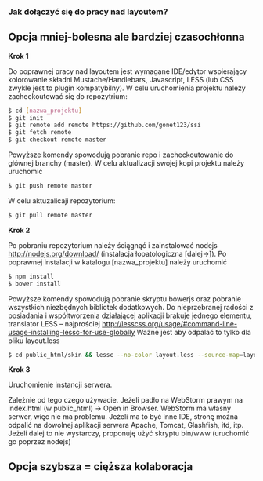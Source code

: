 ### Jak dołączyć się do pracy nad layoutem?
## Opcja mniej-bolesna ale bardziej czasochłonna
__Krok 1__

Do poprawnej pracy nad layoutem jest wymagane IDE/edytor wspierający kolorowanie składni Mustache/Handlebars, Javascript, LESS (lub CSS zwykle jest to plugin kompatybilny). W celu uruchomienia projektu należy zacheckoutować się do repozytrium:
```sh
$ cd [nazwa_projektu]
$ git init
$ git remote add remote https://github.com/gonet123/ssi
$ git fetch remote
$ git checkout remote master
```
Powyższe komendy spowodują pobranie repo i zacheckoutowanie do głównej branchy (master). W celu aktualizacji swojej kopi projektu należy uruchomić
```sh
$ git push remote master
```
W celu aktuzalicaji repozytorium:
```sh
$ git pull remote master
```

__Krok 2__

Po pobraniu repozytorium należy ściągnąć i zainstalować nodejs http://nodejs.org/download/ (instalacja łopatologiczna [dalej->]). Po poprawnej instalacji w katalogu [nazwa_projektu] należy uruchomić
```sh
$ npm install
$ bower install
```
Powyższe komendy spowodują pobranie skryptu bowerjs oraz pobranie wszystkich niezbędnych bibliotek dodatkowych. 
Do nieprzebranej radości z posiadania i współtworzenia działającej aplikacji brakuje jednego elementu, translator LESS – najprościej http://lesscss.org/usage/#command-line-usage-installing-lessc-for-use-globally
Ważne jest aby odpalać to tylko dla pliku layout.less
```sh
$ cd public_html/skin && lessc --no-color layout.less --source-map=layout.map
```
__Krok 3__ 

Uruchomienie instancji serwera.

Zależnie od tego czego używacie. Jeżeli padło na WebStorm prawym na index.html (w public_html)  -> Open in Browser. WebStorm ma własny serwer, więc nie ma problemu.
Jeżeli ma to być inne IDE, stronę można odpalić na dowolnej aplikacji serwera Apache, Tomcat, Glashfish, itd, itp. Jeżeli dalej to nie wystarczy, proponuję użyć skryptu bin/www (uruchomić go poprzez nodejs)
## Opcja szybsza = cięższa kolaboracja

